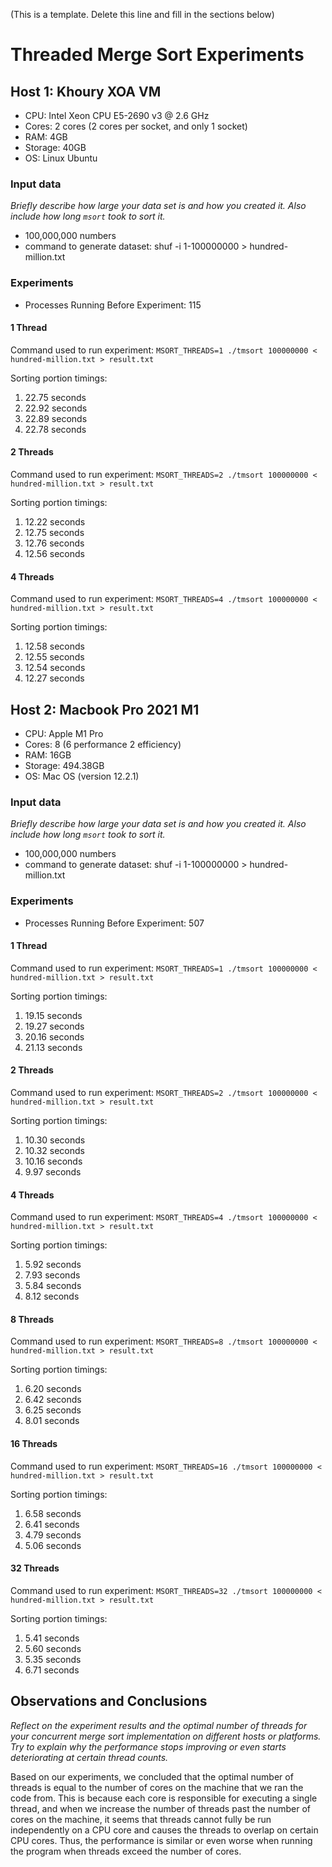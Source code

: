 (This is a template. Delete this line and fill in the sections below)
# Threaded Merge Sort Experiments


## Host 1: Khoury XOA VM

- CPU: Intel Xeon CPU E5-2690 v3 @ 2.6 GHz
- Cores: 2 cores (2 cores per socket, and only 1 socket)
- RAM: 4GB
- Storage: 40GB
- OS: Linux Ubuntu

### Input data

*Briefly describe how large your data set is and how you created it. Also include how long `msort` took to sort it.*
- 100,000,000 numbers 
- command to generate dataset: shuf -i 1-100000000 > hundred-million.txt

### Experiments
- Processes Running Before Experiment: 115

#### 1 Thread

Command used to run experiment: `MSORT_THREADS=1 ./tmsort 100000000 < hundred-million.txt > result.txt`

Sorting portion timings:

1. 22.75 seconds
2. 22.92 seconds
3. 22.89 seconds
4. 22.78 seconds

#### 2 Threads

Command used to run experiment: `MSORT_THREADS=2 ./tmsort 100000000 < hundred-million.txt > result.txt`

Sorting portion timings:

1. 12.22 seconds
2. 12.75 seconds
3. 12.76 seconds
4. 12.56 seconds

#### 4 Threads

Command used to run experiment: `MSORT_THREADS=4 ./tmsort 100000000 < hundred-million.txt > result.txt`

Sorting portion timings:

1. 12.58 seconds
2. 12.55 seconds
3. 12.54 seconds
4. 12.27 seconds


## Host 2: Macbook Pro 2021 M1

- CPU: Apple M1 Pro 
- Cores: 8 (6 performance 2 efficiency)
- RAM: 16GB
- Storage: 494.38GB
- OS: Mac OS (version 12.2.1)

### Input data

*Briefly describe how large your data set is and how you created it. Also include how long `msort` took to sort it.*
- 100,000,000 numbers 
- command to generate dataset: shuf -i 1-100000000 > hundred-million.txt

### Experiments

- Processes Running Before Experiment: 507

#### 1 Thread

Command used to run experiment: `MSORT_THREADS=1 ./tmsort 100000000 < hundred-million.txt > result.txt`

Sorting portion timings:

1. 19.15 seconds
2. 19.27 seconds
3. 20.16 seconds
4. 21.13 seconds

#### 2 Threads

Command used to run experiment: `MSORT_THREADS=2 ./tmsort 100000000 < hundred-million.txt > result.txt`

Sorting portion timings:

1. 10.30 seconds
2. 10.32 seconds
3. 10.16 seconds
4. 9.97 seconds

#### 4 Threads

Command used to run experiment: `MSORT_THREADS=4 ./tmsort 100000000 < hundred-million.txt > result.txt`

Sorting portion timings:

1. 5.92 seconds
2. 7.93 seconds
3. 5.84 seconds
4. 8.12 seconds

#### 8 Threads

Command used to run experiment: `MSORT_THREADS=8 ./tmsort 100000000 < hundred-million.txt > result.txt`

Sorting portion timings:

1. 6.20 seconds
2. 6.42 seconds
3. 6.25 seconds
4. 8.01 seconds

#### 16 Threads

Command used to run experiment: `MSORT_THREADS=16 ./tmsort 100000000 < hundred-million.txt > result.txt`

Sorting portion timings:

1. 6.58 seconds
2. 6.41 seconds
3. 4.79 seconds
4. 5.06 seconds

#### 32 Threads

Command used to run experiment: `MSORT_THREADS=32 ./tmsort 100000000 < hundred-million.txt > result.txt`

Sorting portion timings:

1. 5.41 seconds
2. 5.60 seconds
3. 5.35 seconds
4. 6.71 seconds

## Observations and Conclusions

*Reflect on the experiment results and the optimal number of threads for your concurrent merge sort implementation on different hosts or platforms. Try to explain why the performance stops improving or even starts deteriorating at certain thread counts.*

Based on our experiments, we concluded that the optimal number of threads is equal to the number of cores on the machine that we ran the code from. This is because each core is responsible for executing a single thread, and when we increase the number of threads past the number of cores on the machine, it seems that threads cannot fully be run independently on a CPU core and causes the threads to overlap on certain CPU cores. Thus, the performance is similar or even worse when running the program when threads exceed the number of cores. 


